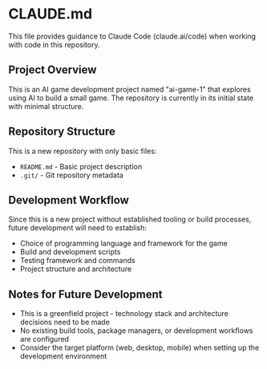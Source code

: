 # CLAUDE.md

This file provides guidance to Claude Code (claude.ai/code) when working with code in this repository.

## Project Overview

This is an AI game development project named "ai-game-1" that explores using AI to build a small game. The repository is currently in its initial state with minimal structure.

## Repository Structure

This is a new repository with only basic files:
- `README.md` - Basic project description
- `.git/` - Git repository metadata

## Development Workflow

Since this is a new project without established tooling or build processes, future development will need to establish:
- Choice of programming language and framework for the game
- Build and development scripts
- Testing framework and commands
- Project structure and architecture

## Notes for Future Development

- This is a greenfield project - technology stack and architecture decisions need to be made
- No existing build tools, package managers, or development workflows are configured
- Consider the target platform (web, desktop, mobile) when setting up the development environment